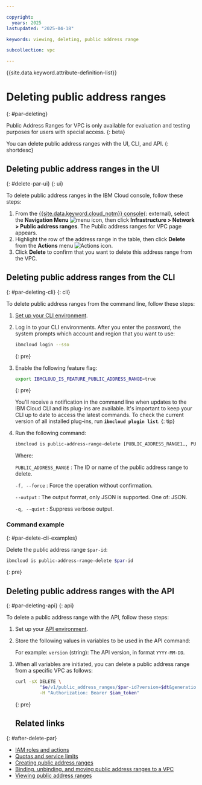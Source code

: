 ```yaml
---

copyright:
  years: 2025
lastupdated: "2025-04-18"

keywords: viewing, deleting, public address range

subcollection: vpc

---
```


{{site.data.keyword.attribute-definition-list}}

# Deleting public address ranges
{: #par-deleting}

Public Address Ranges for VPC is only available for evaluation and testing purposes for users with special access.
{: beta}

You can delete public address ranges with the UI, CLI, and API.
{: shortdesc}

## Deleting public address ranges in the UI
{: #delete-par-ui}
{: ui}

To delete public address ranges in the IBM Cloud console, follow these steps:

1. From the [{{site.data.keyword.cloud_notm}} console](/login){: external}, select the **Navigation Menu** ![menu icon](images/menu_icon.png), then click **Infrastructure > Network > Public address ranges**. The Public address ranges for VPC page appears.
1. Highlight the row of the address range in the table, then click **Delete** from the **Actions** menu ![Actions icon](../icons/action-menu-icon.svg "Actions").
1. Click **Delete** to confirm that you want to delete this address range from the VPC.

## Deleting public address ranges from the CLI
{: #par-deleting-cli}
{: cli}
 
To delete public address ranges from the command line, follow these steps:

1. [Set up your CLI environment](/docs/vpc?topic=vpc-set-up-environment&interface=cli).
1. Log in to your CLI environments. After you enter the password, the system prompts which account and region that you want to use:

   ```sh
   ibmcloud login --sso
   ```
   {: pre}

1. Enable the following feature flag:

   ```sh
   export IBMCLOUD_IS_FEATURE_PUBLIC_ADDRESS_RANGE=true
   ```
   {: pre}

   You'll receive a notification in the command line when updates to the IBM Cloud CLI and its plug-ins are available. It's important to keep your CLI up to date to access the latest commands. To check the current version of all installed plug-ins, run **`ibmcloud plugin list`**.
   {: tip}

1. Run the following command:

   ```sh
   ibmcloud is public-address-range-delete [PUBLIC_ADDRESS_RANGE1…, PUBLIC_ADDRESS_RANGE2…] [-f, --force][--output JSON] [-q, --quiet]
   ```

   Where:

   `PUBLIC_ADDRESS_RANGE`
   :   The ID or name of the public address range to delete.

   `-f, --force`
   :   Force the operation without confirmation.

   `--output`
   :   The output format, only JSON is supported. One of: JSON.

   `-q, --quiet`
   :   Suppress verbose output.

### Command example
{: #par-delete-cli-examples}

Delete the public address range `$par-id`:

```sh
ibmcloud is public-address-range-delete $par-id
```
{: pre}

## Deleting public address ranges with the API
{: #par-deleting-api}
{: api}

To delete a public address range with the API, follow these steps:

1. Set up your [API environment](/docs/vpc?topic=vpc-set-up-environment&interface=cli).
1. Store the following values in variables to be used in the API command:

   For example: `version` (string): The API version, in format `YYYY-MM-DD`.

1. When all variables are initiated, you can delete a public address range from a specific VPC as follows:

   ```sh
   curl -sX DELETE \
            "$e/v1/public_address_ranges/$par-id?version=$dt&generation=2" \
            -H "Authorization: Bearer $iam_token"
   ```
   {: pre}

   ## Related links
{: #after-delete-par}

- [IAM roles and actions](/docs/vpc?topic=vpc-about-par#par-access-management)
- [Quotas and service limits](/docs/vpc?topic=vpc-quotas)
- [Creating public address ranges](/docs/vpc?topic=vpc-par-creating&interface=ui)
- [Binding, unbinding, and moving public address ranges to a VPC](/docs/vpc?topic=vpc-par-unbinding-binding&interface=ui)
- [Viewing public address ranges](/docs/vpc?topic=vpc-par-viewing&interface=ui) 
